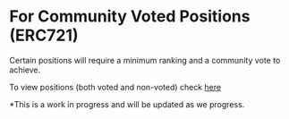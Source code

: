 # For Community Voted Positions \(ERC721\)

Certain positions will require a minimum ranking and a community vote to achieve.

To view positions \(both voted and non-voted\) check [here](https://docs.google.com/spreadsheets/d/1p2Pa4wXB93El79bcThvN_R16o5-4VUNi3iPhmgAZlFY/edit#gid=1538296564) 

\*This is a work in progress and will be updated as we progress.

